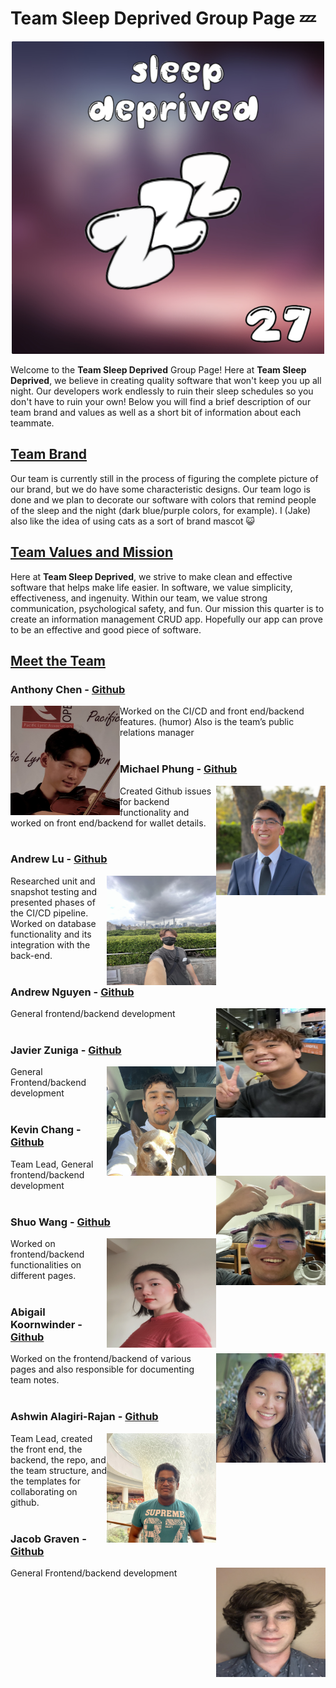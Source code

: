 # **Team Sleep Deprived Group Page** :zzz:

<p align="center">
  <img alt="Team Logo" src="branding/team-logo.png" width=500 height=500>
</p>

Welcome to the **Team Sleep Deprived** Group Page! Here at **Team Sleep Deprived**, we believe in creating quality software that won't keep you up all night. Our developers work endlessly to ruin their sleep schedules so you don't have to ruin your own! Below you will find a brief description of our team brand and values as well as a short bit of information about each teammate.
<br>



## <ins>**Team Brand**</ins>
Our team is currently still in the process of figuring the complete picture of our brand, but we do have some characteristic designs. Our team logo is done and we plan to decorate our software with colors that remind people of the sleep and the night (dark blue/purple colors, for example). I (Jake) also like the idea of using cats as a sort of brand mascot :smiley_cat:
<br>



## <ins>**Team Values and Mission**</ins>

Here at **Team Sleep Deprived**, we strive to make clean and effective software that helps make life easier.  In software, we value simplicity, effectiveness, and ingenuity. Within our team, we value strong communication, psychological safety, and fun. Our mission this quarter is to create an information management CRUD app. Hopefully our app can prove to be an effective and good piece of software.



## <ins>**Meet the Team**</ins>



### **Anthony Chen** - [Github](https://github.com/achen200)
<p align="center">
  <img alt="Anthony Chen" style="float: left;" src="branding/profile-pictures/pfp-anthonychen.jpg" height=175 width=175> 
</p>

Worked on the CI/CD and front end/backend features. (humor) Also is the team’s public relations manager
<br><br>



### **Michael Phung** - [Github](https://github.com/klm4life)
<p align="center">
  <img alt="Michael Phung" style="float: right;" src="branding/profile-pictures/pfp-michaelphung.jpg" height=175 width=175> 
</p>

Created Github issues for backend functionality and worked on front end/backend for wallet details.
<br><br>



### **Andrew Lu** - [Github](https://github.com/landrewu)
<p align="center">
  <img alt="Andrew Lu" style="float: right;" src="branding/profile-pictures/pfp-andrewlu.jpg" height=175 width=175> 
</p>

Researched unit and snapshot testing and presented phases of the CI/CD pipeline. Worked on database functionality and its integration with the back-end.
<br><br>



### **Andrew Nguyen** - [Github](https://github.com/3ndrew123)
<p align="center">
  <img alt="Andrew Nguyen" style="float: right;" src="branding/profile-pictures/pfp-andrewnguyen.jpg" height=175 width=175> 
</p> 

General frontend/backend development
<br><br>



### **Javier Zuniga** - [Github](https://github.com/j3delacr)
<p align="center">
  <img alt="Javier Zunga" style="float: right;" src="branding/profile-pictures/pfp-javierzuniga.png" height=175 width=175> 
</p> 

General Frontend/backend development
<br><br>



### **Kevin Chang** - [Github](https://github.com/kc092444)
<p align="center">
  <img alt="Kevin Chang" style="float: right;" src="branding/profile-pictures/pfp-kevinchang.jpg" height=175 width=175> 
</p> 

Team Lead, General frontend/backend development
<br><br>



### **Shuo Wang** - [Github](https://github.com/Oooleaf)
<p align="center">
  <img alt="Shuo Wang" style="float: right;" src="branding/profile-pictures/pfp-shuowang.png" height=175 width=175> 
</p> 

Worked on frontend/backend functionalities on different pages.
<br><br>



### **Abigail Koornwinder** - [Github](https://github.com/akoornwinder4)
<p align="center">
  <img alt="Abigail Koornwinder" style="float: right;" src="branding/profile-pictures/pfp-abigailkoornwinder.jpg" height=175 width=175> 
</p> 

Worked on the frontend/backend of various pages and also responsible for documenting team notes.
<br><br>



### **Ashwin Alagiri-Rajan** - [Github](https://github.com/aashwinr)
<p align="center">
  <img alt="Ashwin Alagiri-Rajan" style="float: right;" src="branding/profile-pictures/pfp-ashwinalagiri.jpg" height=175 width=175> 
</p>

Team Lead, created the front end, the backend, the repo, and the team structure, and the templates for collaborating on github.
<br><br>



### **Jacob Graven** - [Github](https://github.com/jacobgraven)
<p align="center">
  <img alt="Jacob Graven" style="float: right;" src="branding/profile-pictures/pfp-jacobgraven.jpg" height=175 width=175> 
</p> 

 General Frontend/backend development
<br>






